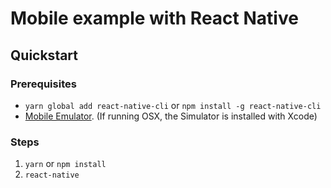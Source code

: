 # Mobile example with React Native

## Quickstart
### Prerequisites
* `yarn global add react-native-cli` or `npm install -g react-native-cli`
* [Mobile Emulator](http://facebook.github.io/react-native/releases/0.44/docs/getting-started.html). (If running OSX, the Simulator is installed with Xcode)

### Steps
1. `yarn` or `npm install`
2. `react-native `
